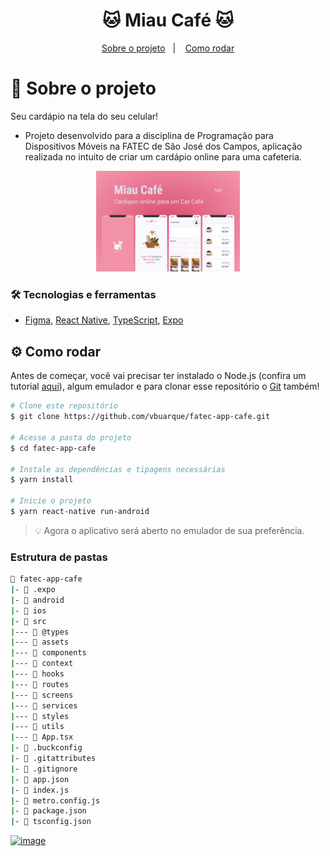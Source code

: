 <h1 align="center"> 🐱 Miau Café 🐱 </h1>

<p align="center" >
  <a href="#projeto">Sobre o projeto</a>&nbsp;&nbsp;&nbsp;|&nbsp;&nbsp;&nbsp;
  <a href="#requisitos">Como rodar</a>
</p>

<span id="projeto">

# :bookmark_tabs: Sobre o projeto

Seu cardápio na tela do seu celular!

- Projeto desenvolvido para a disciplina de Programação para Dispositivos Móveis na FATEC de São José dos Campos, aplicação realizada no intuito de criar um cardápio online para uma cafeteria.

<div align="center">
  <img alt="Demonstração do aplicativo Miau Café" src="./src/assets/images/Capa.png" width="230px" />
</div>

### :hammer_and_wrench: Tecnologias e ferramentas

- [Figma](http://www.figma.com/), [React Native](https://reactnative.dev/), [TypeScript](https://www.typescriptlang.org/), [Expo](https://docs.expo.dev/)

<span id="requisitos">

## :gear: Como rodar

Antes de começar, você vai precisar ter instalado o Node.js (confira um tutorial
[aqui](https://www.notion.so/Instala-o-das-ferramentas-405f3e8b014649cbb422dee6b5bd0535)),
algum emulador e para clonar esse repositório o [Git](https://git-scm.com/) também!

```bash
# Clone este repositório
$ git clone https://github.com/vbuarque/fatec-app-cafe.git

# Acesse a pasta do projeto
$ cd fatec-app-cafe

# Instale as dependências e tipagens necessárias
$ yarn install

# Inicie o projeto
$ yarn react-native run-android
```

> 💡 Agora o aplicativo será aberto no emulador de sua preferência.

### Estrutura de pastas

```bash
📂 fatec-app-cafe
|- 📁 .expo
|- 📁 android
|- 📁 ios
|- 📁 src
|--- 📁 @types
|--- 📁 assets
|--- 📁 components
|--- 📁 context
|--- 📁 hooks
|--- 📁 routes
|--- 📁 screens
|--- 📁 services
|--- 📁 styles
|--- 📁 utils
|--- 📄 App.tsx
|- 📄 .buckconfig
|- 📄 .gitattributes
|- 📄 .gitignore
|- 📄 app.json
|- 📄 index.js
|- 📄 metro.config.js
|- 📄 package.json
|- 📄 tsconfig.json
```

[![image](https://img.shields.io/badge/✨%20Vinicius%20Buarque,%202022-LinkedIn-009973?style=flat-square)](https://www.linkedin.com/in/vbgusmao/)